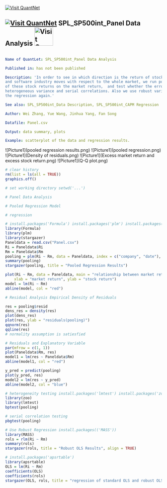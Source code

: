 [<img src="https://github.com/QuantLet/Styleguide-and-Validation-procedure/blob/master/pictures/banner.png" alt="Visit QuantNet">](http://quantlet.de/index.php?p=info)

## [<img src="https://github.com/QuantLet/Styleguide-and-Validation-procedure/blob/master/pictures/qloqo.png" alt="Visit QuantNet">](http://quantlet.de/) **SPL_SP500int_Panel Data Analysis** [<img src="https://github.com/QuantLet/Styleguide-and-Validation-procedure/blob/master/pictures/QN2.png" width="60" alt="Visit QuantNet 2.0">](http://quantlet.de/d3/ia)

```yaml

Name of QuantLet: SPL_SP500int_Panel Data Analysis

Published in: has not been published

Description: 'In order to see in which direction is the return of stocks in internet 
and software industry moves with respect to the whole market, we run pooled regression 
of these stock returns on the market return,  and test whether the error terms has 
heterogeneous variance and serial correlations. Also we use robust variance and run 
the regression again.'

See also: SPL_SP500int_Data Description, SPL_SP500int_CAPM Regression

Author: Wei Zhang, Yue Wang, Jinhua Yang, Fan Song

Datafile: Panel.csv

Output: data summary, plots

Example: scatterplot of the data and regression results.

```

![Picture1](pooled regression results.png)
![Picture1](pooled regression.png)
![Picture1](Density of residuals.png)
![Picture1](Excess market return and excess stock return.png)
![Picture1](Q-Q plot.png)



```r
# clear history
rm(list = ls(all = TRUE))
graphics.off()

# set working directory setwd('...')

# Panel Data Analysis

# Pooled Regression Model

# regression

# install.packages('Formula') install.packages('plm') install.packages('stargazer')
library(Formula)
library(plm)
library(stargazer)
Paneldata = read.csv("Panel.csv")
Ri = Paneldata$Ri
Rm = Paneldata$Rm
pooling = plm(Ri ~ Rm, data = Paneldata, index = c("company", "date"), model = "pooling")
summary(pooling)
stargazer(pooling, title = "Pooled Regression Results")

plot(Ri ~ Rm, data = Paneldata, main = "relationship between market return and stock return", 
    xlab = "market return", ylab = "stock return")
model = lm(Ri ~ Rm)
abline(model, col = "red")

# Residual Analysis Empirical Density of Residuals

res = pooling$resid
dens_res = density(res)
plot(dens_res)
plot(res, ylab = "residuals(pooling)")
qqnorm(res)
qqline(res)
# normality assumption is satiesfied

# Residuals and Explanatory Variable
par(mfrow = c(1, 1))
plot(Paneldata$Rm, res)
model1 = lm(res ~ Paneldata$Rm)
abline(model1, col = "red")

y_pred = predict(pooling)
plot(y_pred, res)
model2 = lm(res ~ y_pred)
abline(model2, col = "blue")

# heterogeneity testing install.packages('lmtest') install.packages('zoo')
library(zoo)
library(lmtest)
bptest(pooling)

# serial correlation testing
pbgtest(pooling)

# Use Robust Regression install.packages(('MASS'))
library(MASS)
rols = rlm(Ri ~ Rm)
summary(rols)
stargazer(rols, title = "Robust OLS Results", align = TRUE)

# install.packages('apsrtable')
library(apsrtable)
OLS = lm(Ri ~ Rm)
coefficients(OLS)
coefficients(rols)
stargazer(OLS, rols, title = "regression of standard OLS and robust OLS")

```
